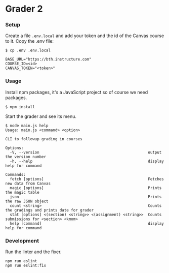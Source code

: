 # Grader 2

### Setup

Create a file `.env.local` and add your token and the id of the Canvas course to it. Copy the .env file:

```console
$ cp .env .env.local
```

```env
BASE_URL="https://bth.instructure.com"
COURSE_ID=<id>
CANVAS_TOKEN="<token>"
```



### Usage

Install npm packages, it's a JavaScript project so of course we need packages.

```console
$ npm install
```

Start the grader and see its menu.

```console
$ node main.js help
Usage: main.js <command> <option>

CLI to followup grading in courses

Options:
  -V, --version                                                output the version number
  -h, --help                                                   display help for command

Commands:
  fetch [options]                                              Fetches new data from Canvas
  magic [options]                                              Prints the magic table
  json                                                         Prints the raw JSON object
  count <string>                                               Counts the gradings and prints date for grader
  stat [options] <(section) <string>> <(assignment) <string>>  Counts submissions for <section> <kmom>
  help [command]                                               display help for command
```



### Development

Run the linter and the fixer.

```console
npm run eslint
npm run eslint:fix
```
